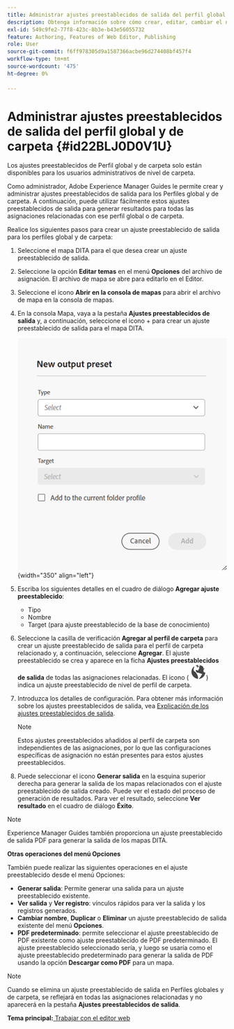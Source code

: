 ```yaml
---
title: Administrar ajustes preestablecidos de salida del perfil global y de carpeta
description: Obtenga información sobre cómo crear, editar, cambiar el nombre, duplicar y eliminar ajustes preestablecidos de salida de perfil global y de carpeta como usuarios administrativos en AEM Guides.
exl-id: 549c9fe2-77f8-423c-8b3e-b43e56055732
feature: Authoring, Features of Web Editor, Publishing
role: User
source-git-commit: f6ff978305d9a1587366acbe96d274408bf457f4
workflow-type: tm+mt
source-wordcount: '475'
ht-degree: 0%

---
```


# Administrar ajustes preestablecidos de salida del perfil global y de carpeta {#id22BLJ0D0V1U}

Los ajustes preestablecidos de Perfil global y de carpeta solo están disponibles para los usuarios administrativos de nivel de carpeta.

Como administrador, Adobe Experience Manager Guides le permite crear y administrar ajustes preestablecidos de salida para los Perfiles global y de carpeta. A continuación, puede utilizar fácilmente estos ajustes preestablecidos de salida para generar resultados para todas las asignaciones relacionadas con ese perfil global o de carpeta.

Realice los siguientes pasos para crear un ajuste preestablecido de salida para los perfiles global y de carpeta:

1. Seleccione el mapa DITA para el que desea crear un ajuste preestablecido de salida.
1. Seleccione la opción **Editar temas** en el menú **Opciones** del archivo de asignación. El archivo de mapa se abre para editarlo en el Editor.
1. Seleccione el icono **Abrir en la consola de mapas** para abrir el archivo de mapa en la consola de mapas.
1. En la consola Mapa, vaya a la pestaña **Ajustes preestablecidos de salida** y, a continuación, seleccione el icono + para crear un ajuste preestablecido de salida para el mapa DITA.

   ![](images/add-global-output-preset.png){width="350" align="left"}

1. Escriba los siguientes detalles en el cuadro de diálogo **Agregar ajuste preestablecido**:
   - Tipo
   - Nombre
   - Target \(para ajuste preestablecido de la base de conocimiento\)
1. Seleccione la casilla de verificación **Agregar al perfil de carpeta** para crear un ajuste preestablecido de salida para el perfil de carpeta relacionado y, a continuación, seleccione **Agregar**. El ajuste preestablecido se crea y aparece en la ficha **Ajustes preestablecidos de salida** de todas las asignaciones relacionadas. El icono \( ![](images/global-preset-icon.svg)\) indica un ajuste preestablecido de nivel de perfil de carpeta.
1. Introduzca los detalles de configuración. Para obtener más información sobre los ajustes preestablecidos de salida, vea [Explicación de los ajustes preestablecidos de salida](./generate-output-understand-presets.md).

   >[!NOTE]
   >
   > Estos ajustes preestablecidos añadidos al perfil de carpeta son independientes de las asignaciones, por lo que las configuraciones específicas de asignación no están presentes para estos ajustes preestablecidos.

1. Puede seleccionar el icono **Generar salida** en la esquina superior derecha para generar la salida de los mapas relacionados con el ajuste preestablecido de salida creado. Puede ver el estado del proceso de generación de resultados. Para ver el resultado, seleccione **Ver resultado** en el cuadro de diálogo **Éxito**.

>[!NOTE]
>
> Experience Manager Guides también proporciona un ajuste preestablecido de salida PDF para generar la salida de los mapas DITA.

**Otras operaciones del menú Opciones**

También puede realizar las siguientes operaciones en el ajuste preestablecido desde el menú Opciones:

- **Generar salida**: Permite generar una salida para un ajuste preestablecido existente.
- **Ver salida** y **Ver registro**: vínculos rápidos para ver la salida y los registros generados.
- **Cambiar nombre**, **Duplicar** o **Eliminar** un ajuste preestablecido de salida existente del menú **Opciones**.
- **PDF predeterminado**: permite seleccionar el ajuste preestablecido de PDF existente como ajuste preestablecido de PDF predeterminado. El ajuste preestablecido seleccionado sería, y luego se usaría como el ajuste preestablecido predeterminado para generar la salida de PDF usando la opción **Descargar como PDF** para un mapa.

>[!NOTE]
>
> Cuando se elimina un ajuste preestablecido de salida en Perfiles globales y de carpeta, se reflejará en todas las asignaciones relacionadas y no aparecerá en la pestaña **Ajustes preestablecidos de salida**.

**Tema principal:**&#x200B;[&#x200B; Trabajar con el editor web](web-editor.md)
